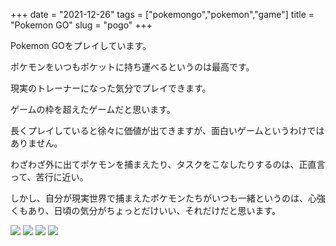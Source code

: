 +++
date = "2021-12-26"
tags = ["pokemongo","pokemon","game"]
title = "Pokemon GO"
slug = "pogo"
+++

<style>
.containerx p img {
    width: 100%;
    padding: 0;
}
</style>

Pokemon GOをプレイしています。

ポケモンをいつもポケットに持ち運べるというのは最高です。

現実のトレーナーになった気分でプレイできます。

ゲームの枠を超えたゲームだと思います。

長くプレイしていると徐々に価値が出てきますが、面白いゲームというわけではありません。

わざわざ外に出てポケモンを捕まえたり、タスクをこなしたりするのは、正直言って、苦行に近い。

しかし、自分が現実世界で捕まえたポケモンたちがいつも一緒というのは、心強くもあり、日頃の気分がちょっとだけいい、それだけだと思います。

![](/games/pogo/pogo_00.png)
![](/games/pogo/pogo_01.png)
![](/games/pogo/pogo_02.png)
![](/games/pogo/pogo_03.png)
